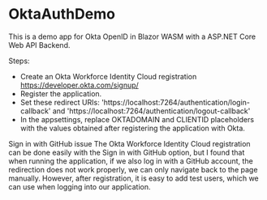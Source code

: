 # OktaAuthDemo
This is a demo app for Okta OpenID in Blazor WASM with a ASP.NET Core Web API Backend.

Steps:
- Create an Okta Workforce Identity Cloud registration https://developer.okta.com/signup/
- Register the application.
- Set these redirect URIs:
  'https://localhost:7264/authentication/login-callback' and
  'https://localhost:7264/authentication/logout-callback'
- In the appsettings, replace OKTADOMAIN and CLIENTID placeholders with the values obtained after registering the application with Okta.

Sign in with GitHub issue
The Okta Workforce Identity Cloud registration can be done easily with the Sign in with GitHub option, but I found that when running the application, if we also log in with a GitHub account, the redirection does not work properly, we can only navigate back to the page manually. However, after registration, it is easy to add test users, which we can use when logging into our application.
